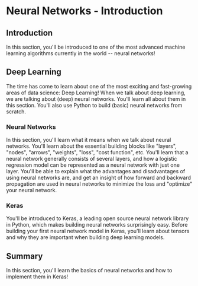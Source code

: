 
# Neural Networks - Introduction

## Introduction 

In this section, you'll be introduced to one of the most advanced machine learning algorithms currently in the world -- neural networks! 

## Deep Learning

The time has come to learn about one of the most exciting and fast-growing areas of data science: Deep Learning! When we talk about deep learning, we are talking about (deep) neural networks. You'll learn all about them in this section. You'll also use Python to build (basic) neural networks from scratch.

### Neural Networks

In this section, you'll learn what it means when we talk about neural networks. You'll learn about the essential building blocks like "layers", "nodes", "arrows", "weights", "loss", "cost function", etc. You'll learn that a neural network generally consists of several layers, and how a logistic regression model can be represented as a neural network with just one layer. You'll be able to explain what the advantages and disadvantages of using neural networks are, and get an insight of how forward and backward propagation are used in neural networks to minimize the loss and "optimize" your neural network.

### Keras
You'll be introduced to Keras, a leading open source neural network library in Python, which makes building neural networks surprisingly easy. Before building your first neural network model in Keras, you'll learn about tensors and why they are important when building deep learning models. 

## Summary

In this section, you'll learn the basics of neural networks and how to implement them in Keras!
